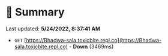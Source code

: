 # 📖 Summary
Last updated: **5/24/2022, 8:37:41 AM**

- `GET` [https://Bhadwa-sala.toxicblte.repl.co](https://Bhadwa-sala.toxicblte.repl.co) - **Down** (3469ms)
